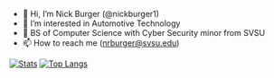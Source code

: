 - 👋 Hi, I’m Nick Burger (@nickburger1)
- 👀 I’m interested in Automotive Technology
- 🌱 BS of Computer Science with Cyber Security minor from SVSU
- 📫 How to reach me (nrburger@svsu.edu)

[![Stats](https://github-readme-stats.vercel.app/api?username=nickburger1&show_icons=true&theme=dracula)](https://github.com/anuraghazra/github-readme-stats)
[![Top Langs](https://github-readme-stats.vercel.app/api/top-langs/?username=nickburger1&layout=compact&show_icons=true&theme=dracula)](https://github.com/anuraghazra/github-readme-stats)
